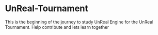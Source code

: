 # UnReal-Tournament
This is the beginning of the journey to study UnReal Engine for the UnReal Tournament. Help contribute and lets learn together
